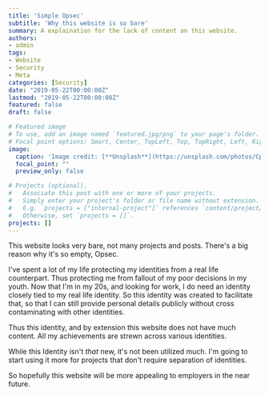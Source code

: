 ```yaml
---
title: 'Simple Opsec'
subtitle: 'Why this website is so bare'
summary: A explaination for the lack of content on this website.
authors:
- admin
tags:
- Website
- Security
- Meta
categories: [Security]
date: "2019-05-22T00:00:00Z"
lastmod: "2019-05-22T00:00:00Z"
featured: false
draft: false

# Featured image
# To use, add an image named `featured.jpg/png` to your page's folder.
# Focal point options: Smart, Center, TopLeft, Top, TopRight, Left, Right, BottomLeft, Bottom, BottomRight
image:
  caption: 'Image credit: [**Unsplash**](https://unsplash.com/photos/CpkOjOcXdUY)'
  focal_point: ""
  preview_only: false

# Projects (optional).
#   Associate this post with one or more of your projects.
#   Simply enter your project's folder or file name without extension.
#   E.g. `projects = ["internal-project"]` references `content/project/deep-learning/index.md`.
#   Otherwise, set `projects = []`.
projects: []
---
```


This website looks very bare, not many projects and posts. There's a big reason why it's so empty, Opsec.

I've spent a lot of my life protecting my identities from a real life counterpart. Thus protecting me from fallout of my poor decisions in my youth. Now that I'm in my 20s, and looking for work, I do need an identity closely tied to my real life identity. So this identity was created to facilitate that, so that I can still provide personal details publicly without cross contaminating with other identities.

Thus this identity, and by extension this website does not have much content. All my achievements are strewn across various identities.

While this Identity isn't *that* new, it's not been utilized much. I'm going to start using it more for projects that don't require separation of identities.

So hopefully this website will be more appealing to employers in the near future.
